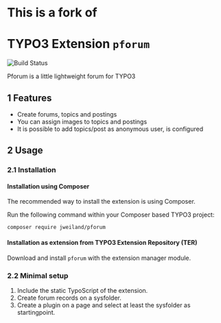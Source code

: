 # This is a fork of

# TYPO3 Extension `pforum`

![Build Status](https://github.com/jweiland-net/pforum/workflows/CI/badge.svg)

Pforum is a little lightweight forum for TYPO3

## 1 Features

* Create forums, topics and postings
* You can assign images to topics and postings
* It is possible to add topics/post as anonymous user, is configured

## 2 Usage

### 2.1 Installation

#### Installation using Composer

The recommended way to install the extension is using Composer.

Run the following command within your Composer based TYPO3 project:

```
composer require jweiland/pforum
```

#### Installation as extension from TYPO3 Extension Repository (TER)

Download and install `pforum` with the extension manager module.

### 2.2 Minimal setup

1) Include the static TypoScript of the extension.
2) Create forum records on a sysfolder.
3) Create a plugin on a page and select at least the sysfolder as startingpoint.
